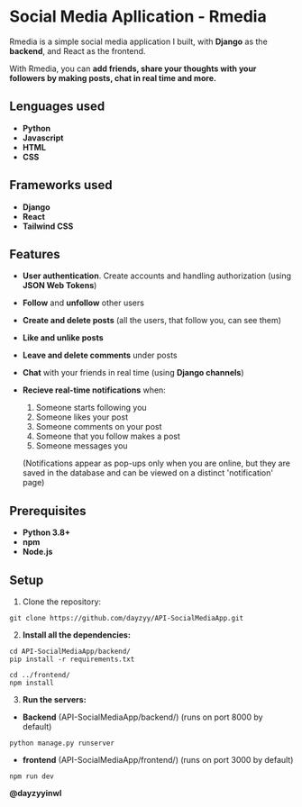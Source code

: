 # Social Media Apllication - Rmedia

Rmedia is a simple social media application I built, with **Django** as the **backend**, and React as the frontend.

With Rmedia, you can **add friends, share your thoughts with your followers by making posts, chat in real time and more.**

## Lenguages used
- **Python**
- **Javascript**
- **HTML**
- **CSS**

## Frameworks used
- **Django**
- **React**
- **Tailwind CSS**

## Features
- **User authentication**. Create accounts and handling authorization (using **JSON Web Tokens**)
- **Follow** and **unfollow** other users
- **Create and delete posts** (all the users, that follow you, can see them)
- **Like and unlike posts**
- **Leave and delete comments** under posts
- **Chat** with your friends in real time (using **Django channels**)
- **Recieve real-time notifications** when:
    1. Someone starts following you
    2. Someone likes your post
    3. Someone comments on your post
    4. Someone that you follow makes a post
    5. Someone messages you

    (Notifications appear as pop-ups only when you are online, but they are saved in the database and can be viewed on a distinct 'notification' page)

## Prerequisites
- **Python 3.8+**
- **npm**
- **Node.js**

## Setup
1. Clone the repository:
```
git clone https://github.com/dayzyy/API-SocialMediaApp.git
```

2. **Install all the dependencies:**
```
cd API-SocialMediaApp/backend/
pip install -r requirements.txt

cd ../frontend/
npm install
```

3. **Run the servers:**
- **Backend** (API-SocialMediaApp/backend/) (runs on port 8000 by default)
```
python manage.py runserver
```

- **frontend** (API-SocialMediaApp/frontend/) (runs on port 3000 by default)
```
npm run dev
```

**@dayzyyinwl**
